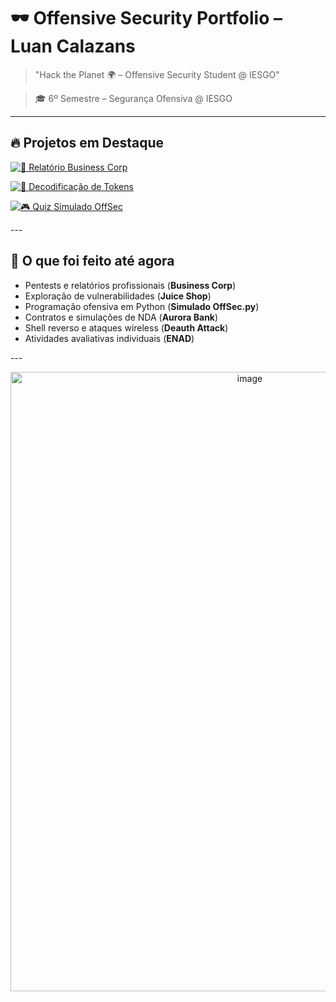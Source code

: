 # 🕶️ Offensive Security Portfolio – Luan Calazans

> "Hack the Planet 🌍 – Offensive Security Student @ IESGO"

> 🎓 6º Semestre – Segurança Ofensiva @ IESGO  
---

  ## 🔥 Projetos em Destaque

<p align="center">

  [![📑 Relatório Business Corp](https://img.shields.io/badge/Relatório-Business%20Corp-critical?style=for-the-badge&logo=github)](https://github.com/Luanqmata/IESGO-Security-6Sem/tree/main/Sprint2_Business_Corp/Relatorio)
  
  [![🔐 Decodificação de Tokens](https://img.shields.io/badge/Decodificação-Tokens-blueviolet?style=for-the-badge&logo=python&logoColor=white)](#)  
  
  [![🎮 Quiz Simulado OffSec](https://img.shields.io/badge/Quiz-Simulado%20OffSec-success?style=for-the-badge&logo=python&logoColor=white)](#)  
  
</p>
---

## 🧾 O que foi feito até agora

<p align="center">

  - Pentests e relatórios profissionais (**Business Corp**)  
  - Exploração de vulnerabilidades (**Juice Shop**)  
  - Programação ofensiva em Python (**Simulado OffSec.py**)  
  - Contratos e simulações de NDA (**Aurora Bank**)  
  - Shell reverso e ataques wireless (**Deauth Attack**)  
  - Atividades avaliativas individuais (**ENAD**)  

</p>
---

<p align="center">
  <img width="750" height="991" alt="image" src="https://github.com/user-attachments/assets/ccfd6954-be4c-413f-afd6-5509ca1c9f23" />
</p>
